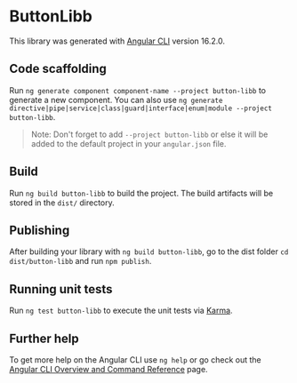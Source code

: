 # ButtonLibb

This library was generated with [Angular CLI](https://github.com/angular/angular-cli) version 16.2.0.

## Code scaffolding

Run `ng generate component component-name --project button-libb` to generate a new component. You can also use `ng generate directive|pipe|service|class|guard|interface|enum|module --project button-libb`.
> Note: Don't forget to add `--project button-libb` or else it will be added to the default project in your `angular.json` file. 

## Build

Run `ng build button-libb` to build the project. The build artifacts will be stored in the `dist/` directory.

## Publishing

After building your library with `ng build button-libb`, go to the dist folder `cd dist/button-libb` and run `npm publish`.

## Running unit tests

Run `ng test button-libb` to execute the unit tests via [Karma](https://karma-runner.github.io).

## Further help

To get more help on the Angular CLI use `ng help` or go check out the [Angular CLI Overview and Command Reference](https://angular.io/cli) page.

